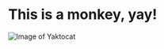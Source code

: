 # This is a monkey, yay!
![Image of Yaktocat](https://s3.amazonaws.com/spectrumnews-web-assets/wp-content/uploads/2018/11/13154625/20181112-SHANK3monkey-844.jpg)
